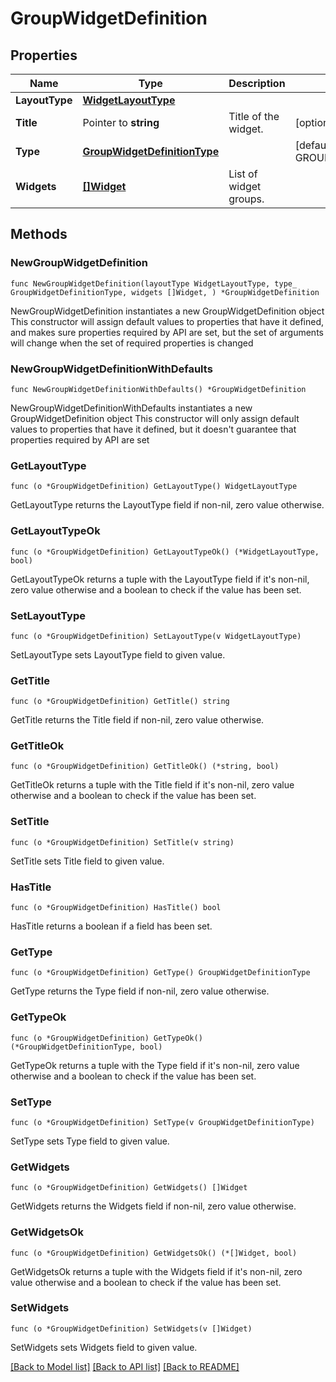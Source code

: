 # GroupWidgetDefinition

## Properties

Name | Type | Description | Notes
------------ | ------------- | ------------- | -------------
**LayoutType** | [**WidgetLayoutType**](WidgetLayoutType.md) |  | 
**Title** | Pointer to **string** | Title of the widget. | [optional] 
**Type** | [**GroupWidgetDefinitionType**](GroupWidgetDefinitionType.md) |  | [default to GROUPWIDGETDEFINITIONTYPE_GROUP]
**Widgets** | [**[]Widget**](Widget.md) | List of widget groups. | 

## Methods

### NewGroupWidgetDefinition

`func NewGroupWidgetDefinition(layoutType WidgetLayoutType, type_ GroupWidgetDefinitionType, widgets []Widget, ) *GroupWidgetDefinition`

NewGroupWidgetDefinition instantiates a new GroupWidgetDefinition object
This constructor will assign default values to properties that have it defined,
and makes sure properties required by API are set, but the set of arguments
will change when the set of required properties is changed

### NewGroupWidgetDefinitionWithDefaults

`func NewGroupWidgetDefinitionWithDefaults() *GroupWidgetDefinition`

NewGroupWidgetDefinitionWithDefaults instantiates a new GroupWidgetDefinition object
This constructor will only assign default values to properties that have it defined,
but it doesn't guarantee that properties required by API are set

### GetLayoutType

`func (o *GroupWidgetDefinition) GetLayoutType() WidgetLayoutType`

GetLayoutType returns the LayoutType field if non-nil, zero value otherwise.

### GetLayoutTypeOk

`func (o *GroupWidgetDefinition) GetLayoutTypeOk() (*WidgetLayoutType, bool)`

GetLayoutTypeOk returns a tuple with the LayoutType field if it's non-nil, zero value otherwise
and a boolean to check if the value has been set.

### SetLayoutType

`func (o *GroupWidgetDefinition) SetLayoutType(v WidgetLayoutType)`

SetLayoutType sets LayoutType field to given value.


### GetTitle

`func (o *GroupWidgetDefinition) GetTitle() string`

GetTitle returns the Title field if non-nil, zero value otherwise.

### GetTitleOk

`func (o *GroupWidgetDefinition) GetTitleOk() (*string, bool)`

GetTitleOk returns a tuple with the Title field if it's non-nil, zero value otherwise
and a boolean to check if the value has been set.

### SetTitle

`func (o *GroupWidgetDefinition) SetTitle(v string)`

SetTitle sets Title field to given value.

### HasTitle

`func (o *GroupWidgetDefinition) HasTitle() bool`

HasTitle returns a boolean if a field has been set.

### GetType

`func (o *GroupWidgetDefinition) GetType() GroupWidgetDefinitionType`

GetType returns the Type field if non-nil, zero value otherwise.

### GetTypeOk

`func (o *GroupWidgetDefinition) GetTypeOk() (*GroupWidgetDefinitionType, bool)`

GetTypeOk returns a tuple with the Type field if it's non-nil, zero value otherwise
and a boolean to check if the value has been set.

### SetType

`func (o *GroupWidgetDefinition) SetType(v GroupWidgetDefinitionType)`

SetType sets Type field to given value.


### GetWidgets

`func (o *GroupWidgetDefinition) GetWidgets() []Widget`

GetWidgets returns the Widgets field if non-nil, zero value otherwise.

### GetWidgetsOk

`func (o *GroupWidgetDefinition) GetWidgetsOk() (*[]Widget, bool)`

GetWidgetsOk returns a tuple with the Widgets field if it's non-nil, zero value otherwise
and a boolean to check if the value has been set.

### SetWidgets

`func (o *GroupWidgetDefinition) SetWidgets(v []Widget)`

SetWidgets sets Widgets field to given value.



[[Back to Model list]](../README.md#documentation-for-models) [[Back to API list]](../README.md#documentation-for-api-endpoints) [[Back to README]](../README.md)



